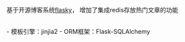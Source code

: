 基于开源博客系统[flasky](https://github.com/miguelgrinberg/flasky)， 增加了集成redis存放热门文章的功能

<br/>
- 模板引擎：jinjia2
- ORM框架：Flask-SQLAlchemy
